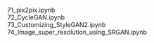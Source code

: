 71_pix2pix.ipynb <br>
72_CycleGAN.ipynb <br>
73_Customizing_StyleGAN2.ipynb <br>
74_Image_super_resolution_using_SRGAN.ipynb <br>
